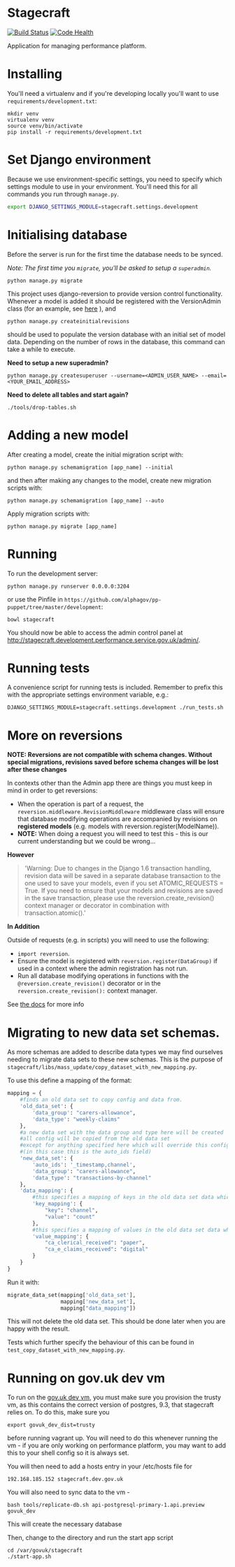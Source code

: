 # Stagecraft

[![Build Status](https://travis-ci.org/alphagov/stagecraft.png?branch=master)](https://travis-ci.org/alphagov/stagecraft?branch=master)
[![Code Health](https://landscape.io/github/alphagov/stagecraft/master/landscape.png)](https://landscape.io/github/alphagov/stagecraft/master)

Application for managing performance platform.

# Installing

You'll need a virtualenv and if you're developing locally you'll want to use
``requirements/development.txt``:

```
mkdir venv
virtualenv venv
source venv/bin/activate
pip install -r requirements/development.txt
```

# Set Django environment

Because we use environment-specific settings, you need to specify which
settings module to use in your environment. You'll need this for all commands
you run through ``manage.py``.

```bash
export DJANGO_SETTINGS_MODULE=stagecraft.settings.development
```

# Initialising database

Before the server is run for the first time the database needs to be synced.

*Note: The first time you `migrate`, you'll be asked to setup a `superadmin`.*
```
python manage.py migrate
```

This project uses django-reversion to provide version control functionality.
Whenever a model is added it should be registered with the VersionAdmin class
(for an example, see
[here](https://github.com/alphagov/stagecraft/blob/add-django-reversion/stagecraft/apps/datasets/admin/data_type.py)
), and

```
python manage.py createinitialrevisions
```

should be used to populate the version database with an initial set of model
data. Depending on the number of rows in the database, this command can take a
while to execute.

**Need to setup a new superadmin?**
```
python manage.py createsuperuser --username=<ADMIN_USER_NAME> --email=<YOUR_EMAIL_ADDRESS>
```

**Need to delete all tables and start again?**
```
./tools/drop-tables.sh
```

# Adding a new model

After creating a model, create the initial migration script with:
```
python manage.py schemamigration [app_name] --initial
```

and then after making any changes to the model, create new migration scripts with:
```
python manage.py schemamigration [app_name] --auto
```

Apply migration scripts with:
```
python manage.py migrate [app_name]
```

# Running


To run the development server:

```
python manage.py runserver 0.0.0.0:3204
```

or use the Pinfile in `https://github.com/alphagov/pp-puppet/tree/master/development`:

```
bowl stagecraft
```

You should now be able to access the admin control panel at http://stagecraft.development.performance.service.gov.uk/admin/.

# Running tests

A convenience script for running tests is included. Remember to prefix this with the appropriate settings environment variable, e.g.:

```
DJANGO_SETTINGS_MODULE=stagecraft.settings.development ./run_tests.sh
```

# More on reversions

**NOTE: Reversions are not compatible with schema changes. Without special migrations, revisions saved before schema changes will be lost after these changes**

In contexts other than the Admin app there are things you must keep in mind in order to get reversions:

- When the operation is part of a request, the `reversion.middleware.RevisionMiddleware` middleware class will ensure that database modifying operations are accompanied by revisions on **registered models** (e.g. models with reversion.register(ModelName)).
- **NOTE:** When doing a request you will need to test this - this is our current understanding but we could be wrong...

**However**

> 'Warning: Due to changes in the Django 1.6 transaction handling, revision data will be saved in a separate database transaction to the one used to save your models, even if you set ATOMIC_REQUESTS = True. If you need to ensure that your models and revisions are saved in the save transaction, please use the reversion.create_revision() context manager or decorator in combination with transaction.atomic().'

**In Addition**

Outside of requests (e.g. in scripts) you will need to use the following:

- `import reversion`.
- Ensure the model is registered with `reversion.register(DataGroup)` if used in a context where the admin registration has not run.
- Run all database modifying operations in functions with the `@reversion.create_revision()` decorator or in the `reversion.create_revision():` context manager.

See [the docs](http://django-reversion.readthedocs.org/en/latest/api.html) for more info


# Migrating to new data set schemas.

As more schemas are added to describe data types we may find ourselves needing to migrate data sets to these new schemas. This is the purpose of `stagecraft/libs/mass_update/copy_dataset_with_new_mapping.py`.

To use this define a mapping of the format:

```python
mapping = {
    #finds an old data set to copy config and data from.
    'old_data_set': {
        'data_group': "carers-allowance",
        'data_type': "weekly-claims"
    },
    #a new data set with the data group and type here will be created
    #all config will be copied from the old data set 
    #except for anything specified here which will override this config
    #(in this case this is the auto_ids field)
    'new_data_set': {
        'auto_ids': '_timestamp,channel',
        'data_group': "carers-allowance",
        'data_type': "transactions-by-channel"
    },
    'data_mapping': {
        #this specifies a mapping of keys in the old data set data which will be changed
        'key_mapping': {
            "key": "channel",
            "value": "count"
        },
        #this specifies a mapping of values in the old data set data which will be changed
        'value_mapping': {
            "ca_clerical_received": "paper",
            "ca_e_claims_received": "digital"
        }
    }
}
``` 

Run it with:

```python
migrate_data_set(mapping['old_data_set'],
                 mapping['new_data_set'],
                 mapping["data_mapping"])

```

This will not delete the old data set. This should be done later when you are happy with the result.

Tests which further specify the behaviour of this can be found in `test_copy_dataset_with_new_mapping.py`.

# Running on gov.uk dev vm

To run on the [gov.uk dev vm](https://github.gds/gds/puppet/tree/master/development),
you must make sure you provision the trusty vm, as this contains the correct
version of postgres, 9.3, that stagecraft relies on. To do this, make sure you

`export govuk_dev_dist=trusty`

before running vagrant up. You will need to do this whenever running the vm - if
you are only working on performance platform, you may want to add this to your
shell config so it is always set.

You will then need to add a hosts entry in your /etc/hosts file for 

`192.168.185.152 stagecraft.dev.gov.uk`

You will also need to sync data to the vm -

`bash tools/replicate-db.sh api-postgresql-primary-1.api.preview govuk_dev`

This will create the necessary database

Then, change to the directory and run the start app script

```
cd /var/govuk/stagecraft
./start-app.sh
```
